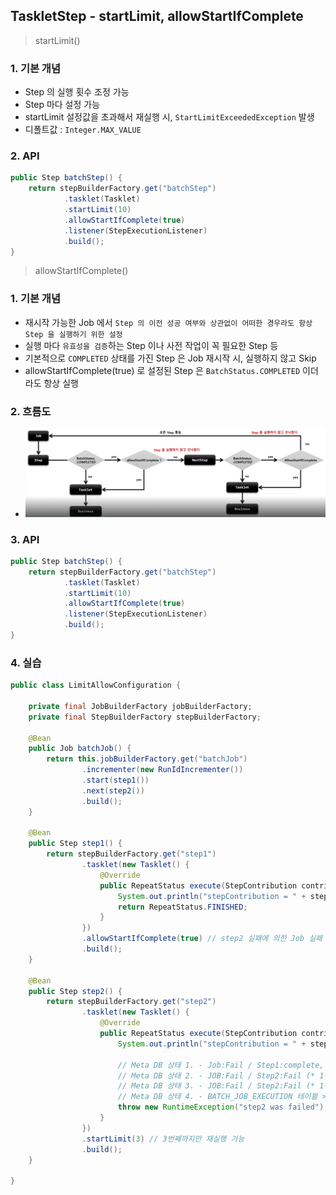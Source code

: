 ## TaskletStep - startLimit, allowStartIfComplete

> startLimit()

### 1. 기본 개념

- Step 의 실행 횟수 조정 가능
- Step 마다 설정 가능
- startLimit 설정값을 초과해서 재실행 시, `StartLimitExceededException` 발생
- 디폴트값 : `Integer.MAX_VALUE`

### 2. API

````java
public Step batchStep() {
    return stepBuilderFactory.get("batchStep")
            .tasklet(Tasklet)
            .startLimit(10)
            .allowStartIfComplete(true)
            .listener(StepExecutionListener)
            .build();
}
````

> allowStartIfComplete()

### 1. 기본 개념

- 재시작 가능한 Job 에서 `Step 의 이전 성공 여부와 상관없이 어떠한 경우라도 항상 Step 을 실행하기 위한 설정`
- 실행 마다 `유효성을 검증`하는 Step 이나 사전 작업이 꼭 필요한 Step 등
- 기본적으로 `COMPLETED` 상태를 가진 Step 은 Job 재시작 시, 실행하지 않고 Skip
- allowStartIfComplete(true) 로 설정된 Step 은 `BatchStatus.COMPLETED` 이더라도 항상 실행

### 2. 흐름도

- ![img3.png](image/img3.png)

### 3. API

````java
public Step batchStep() {
    return stepBuilderFactory.get("batchStep")
            .tasklet(Tasklet)
            .startLimit(10)
            .allowStartIfComplete(true)
            .listener(StepExecutionListener)
            .build();
}
````

### 4. 실습

````java
public class LimitAllowConfiguration {

    private final JobBuilderFactory jobBuilderFactory;
    private final StepBuilderFactory stepBuilderFactory;

    @Bean
    public Job batchJob() {
        return this.jobBuilderFactory.get("batchJob")
                .incrementer(new RunIdIncrementer())
                .start(step1())
                .next(step2())
                .build();
    }

    @Bean
    public Step step1() {
        return stepBuilderFactory.get("step1")
                .tasklet(new Tasklet() {
                    @Override
                    public RepeatStatus execute(StepContribution contribution, ChunkContext chunkContext) throws Exception {
                        System.out.println("stepContribution = " + stepContribution + ", chunkContext = " + chunkContext);
                        return RepeatStatus.FINISHED;
                    }
                })
                .allowStartIfComplete(true) // step2 실패에 의한 Job 실패 이후 Job 재실행 시, 해당 옵션이 false 인 경우에는 재실행 되지 않지만, true 인 경우에는 항상 재실행되어 step1 재실행
                .build();
    }

    @Bean
    public Step step2() {
        return stepBuilderFactory.get("step2")
                .tasklet(new Tasklet() {
                    @Override
                    public RepeatStatus execute(StepContribution contribution, ChunkContext chunkContext) throws Exception {
                        System.out.println("stepContribution = " + stepContribution + ", chunkContext = " + chunkContext);

                        // Meta DB 상태 1. - Job:Fail / Step1:complete, Step2:Fail
                        // Meta DB 상태 2. - JOB:Fail / Step2:Fail (* 1번에서 이미 Step1 은 complete 되었기 때문에 재실행 되지 않음)
                        // Meta DB 상태 3. - JOB:Fail / Step2:Fail (* 1번에서 이미 Step1 은 complete 되었기 때문에 재실행 되지 않음)
                        // Meta DB 상태 4. - BATCH_JOB_EXECUTION 테이블 > EXIT_MESSAGE : org.springframework.batch.core.StartLimitExceededException ...
                        throw new RuntimeException("step2 was failed"); // startLimit 확인을 위한 Exception 강제 발생
                    }
                })
                .startLimit(3) // 3번째까지만 재실행 가능
                .build();
    }

}
````
